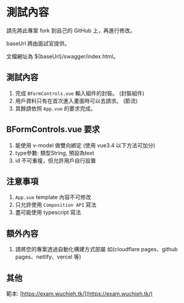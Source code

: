 # 測試內容

請先將此專案 fork 到自己的 GitHub 上，再進行修改。

baseUrl 將由面試官提供。

文檔網址為 ${baseUrl}/swagger/index.html。

## 測試內容

1. 完成 `BFormControls.vue` 輸入組件的封裝。 (封裝組件)
2. 用戶資料只有在首次進入畫面時可以去請求。 (節流)
3. 其餘請依照 `App.vue` 的要求完成。

## BFormControls.vue 要求

1. 能使用 v-model 做雙向綁定 (使用 vue3.4 以下方法可加分)
2. type參數: 類型String, 預設為text
3. id 不可重複，但允許用戶自行設置

## 注意事項

1. `App.vue` template 內容不可修改
2. 只允許使用 `Composition API` 寫法
3. 盡可能使用 typescript 寫法

## 額外內容

1. 請將您的專案透過自動化構建方式部屬 如(cloudflare pages、github pages、netlify、vercel 等)


## 其他

範本: [https://exam.wuchieh.tk/](https://exam.wuchieh.tk/)
